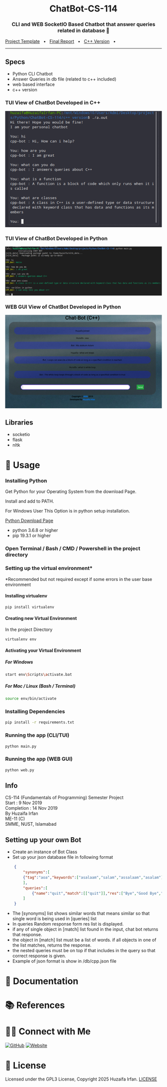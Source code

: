 <div align="center">
  <h1>ChatBot-CS-114</h1>
  <p><h3 align="center">CLI and WEB SocketIO Based Chatbot that answer queries related in database 🚀</h3>
  </p>
</div>

[Project Template](<Project Template.pdf>)
&nbsp;&nbsp;•&nbsp;&nbsp;
[Final Report](<ME11C_Group3 Chat Bot IEEE Report.pdf>)
&nbsp;&nbsp;•&nbsp;&nbsp;
[C++ Version](<c++ version>)
&nbsp;&nbsp;•&nbsp;&nbsp;


<hr>



## Specs
- Python CLI Chatbot
- Answer Queries in db file (related to c++ included)
- web based interface
- c++ version



### TUI View of ChatBot Developed in C++
![CPP-Version](/img/chatbot-cppversion.png)

### TUI View of ChatBot Developed in Python
![Python-TUI-Version](/img/tui-chatbot.png)

### WEB GUI View of ChatBot Developed in Python
![Python-GUI-Version](/img/web-chatbot.png)



## Libraries
- socketio
- flask
- nltk


# 🚀 Usage





<!-- ## Setting up the Environment: -->

 ### Installing Python 
 Get Python for your Operating System from the download Page.


 Install and add to PATH. 

 For Windows User This Option is in python setup installation.

 
[Python Download Page](https://www.python.org/downloads/)
* python 3.6.8 or higher
* pip 19.3.1 or higher

### Open Terminal / Bash / CMD / Powershell in the project directory 

### Setting up the virtual environment* 
*Recommended but not required except if some errors in the user base environment

#### Installing virtualenv
```bash
pip install virtualenv
```



#### Creating new Virtual Environment
In the project Directory
```bash
virtualenv env
```

#### Activating your Virtual Environment

##### For Windows
```bash
start env\Scripts\activate.bat
```

#####  For Mac / Linux (Bash / Terminal)
```bash
source env/bin/activate
```

### Installing Dependencies
```bash
pip install -r requirements.txt 
```

### Running the app (CLI/TUI)
```bash
python main.py
```


### Running the app (WEB GUI)
```bash
python web.py
```







## Info

 CS-114 (Fundamentals of Programming) Semester Project 
 <br>
Start : 9 Nov 2019
 <br>
 Completion : 14 Nov 2019
 <br>
 By Huzaifa Irfan
 <br>
 ME-11 (C)
 <br>
 SMME, 
 NUST, Islamabad



## Setting up your own Bot

- Create an instance of Bot Class
- Set up your json database file in following format

```json
    {
        "synonyms":[
        {"tag":"aoa","keywords":["asalaam","salam","assalaam","asalam"]}
        ],
        "queries":[
            {"name":"quit","match":[["quit"]],"res":["Bye","Good Bye","See you soon","See ya","See you again"]}
        ]
    }
```

- The [synonyms] list shows similar words that means similar so that single word is being used in [queries] list
- In queries Random response form res list is displayed.
- if any of single object in [match] list found in the input, chat bot returns that response.
- the object in [match] list must be a list of words. if all objects in one of the list matches, returns the response.
- the nested queries must be on top if that includes in the query so that correct response is given.
- Example of json format is show in /db/cpp.json file






# 📝 Documentation

# 📚 References


# 🤝🏻 Connect with Me

[![GitHub](https://img.shields.io/badge/Github-%23222.svg?style=for-the-badge&logo=github&logoColor=white)](https://github.com/HuzaifaIrfan/)
[![Website](https://img.shields.io/badge/Website-%23222.svg?style=for-the-badge&logo=google-chrome&logoColor==%234285F4)](https://www.huzaifairfan.com)

# 📜 License

Licensed under the GPL3 License, Copyright 2025 Huzaifa Irfan. [LICENSE](LICENSE)
